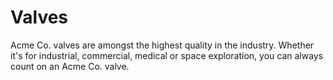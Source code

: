 # Valves

Acme Co. valves are amongst the highest quality in the industry. Whether it's for industrial, commercial, medical or space exploration, you can always count on an Acme Co. valve.
